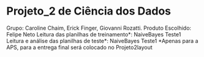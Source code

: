 # Projeto_2 de Ciência dos Dados
Grupo: Caroline Chaim, Erick Finger, Giovanni Rozatti.
Produto Escolhido: Felipe Neto
Leitura das planilhas de treinamento*:
NaiveBayes Teste1
Leitura e análise das planilhas de teste*:
NaiveBayes Teste1
*Apenas para a APS, para a entrega final será colocado no Projeto2layout
